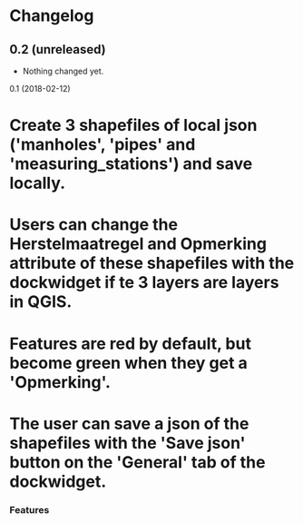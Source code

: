 # Changelog

0.2 (unreleased)
----------------

- Nothing changed yet.


0.1 (2018-02-12)

# Create 3 shapefiles of local json ('manholes', 'pipes' and 'measuring_stations') and save locally.
# Users can change the Herstelmaatregel and Opmerking attribute of these shapefiles with the dockwidget if te 3 layers are layers in QGIS.
# Features are red by default, but become green when they get a 'Opmerking'.
# The user can save a json of the shapefiles with the 'Save json' button on the 'General' tab of the dockwidget.

### Features
